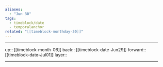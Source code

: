 ```yaml
---
aliases:
  - "Jun 30"
tags:
  - timeblock/date
  - temporalanchor
related: "[[timeblock-monthday-30]]"
---
```




***

up:: [[timeblock-month-06]]
back:: [[timeblock-date-Jun29]]
forward:: [[timeblock-date-Jul01]]
layer:: 

***
